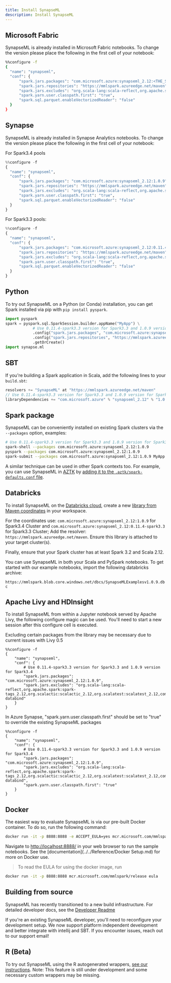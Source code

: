 ```yaml
---
title: Install SynapseML
description: Install SynapseML
---
```

## Microsoft Fabric

SynapseML is already installed in Microsoft Fabric notebooks. To change the version please place the following in the first cell of your notebook: 


```bash
%%configure -f
{
  "name": "synapseml",
  "conf": {
      "spark.jars.packages": "com.microsoft.azure:synapseml_2.12:<THE_SYNAPSEML_VERSION_YOU_WANT>",
      "spark.jars.repositories": "https://mmlspark.azureedge.net/maven",
      "spark.jars.excludes": "org.scala-lang:scala-reflect,org.apache.spark:spark-tags_2.12,org.scalactic:scalactic_2.12,org.scalatest:scalatest_2.12,com.fasterxml.jackson.core:jackson-databind",
      "spark.yarn.user.classpath.first": "true",
      "spark.sql.parquet.enableVectorizedReader": "false"
  }
}
```


## Synapse

SynapseML is already installed in Synapse Analytics notebooks. To change the version please place the following in the first cell of your notebook:

For Spark3.4 pools
```python
%%configure -f
{
  "name": "synapseml",
  "conf": {
      "spark.jars.packages": "com.microsoft.azure:synapseml_2.12:1.0.9",
      "spark.jars.repositories": "https://mmlspark.azureedge.net/maven",
      "spark.jars.excludes": "org.scala-lang:scala-reflect,org.apache.spark:spark-tags_2.12,org.scalactic:scalactic_2.12,org.scalatest:scalatest_2.12,com.fasterxml.jackson.core:jackson-databind",
      "spark.yarn.user.classpath.first": "true",
      "spark.sql.parquet.enableVectorizedReader": "false"
  }
}
```

For Spark3.3 pools:
```python
%%configure -f
{
  "name": "synapseml",
  "conf": {
      "spark.jars.packages": "com.microsoft.azure:synapseml_2.12:0.11.4-spark3.3",
      "spark.jars.repositories": "https://mmlspark.azureedge.net/maven",
      "spark.jars.excludes": "org.scala-lang:scala-reflect,org.apache.spark:spark-tags_2.12,org.scalactic:scalactic_2.12,org.scalatest:scalatest_2.12,com.fasterxml.jackson.core:jackson-databind",
      "spark.yarn.user.classpath.first": "true",
      "spark.sql.parquet.enableVectorizedReader": "false"
  }
}
```

## Python

To try out SynapseML on a Python (or Conda) installation, you can get Spark
installed via pip with `pip install pyspark`.

```python
import pyspark
spark = pyspark.sql.SparkSession.builder.appName("MyApp") \
            # Use 0.11.4-spark3.3 version for Spark3.3 and 1.0.9 version for Spark3.4
            .config("spark.jars.packages", "com.microsoft.azure:synapseml_2.12:1.0.9") \
            .config("spark.jars.repositories", "https://mmlspark.azureedge.net/maven") \
            .getOrCreate()
import synapse.ml
```

## SBT

If you're building a Spark application in Scala, add the following lines to
your `build.sbt`:

```scala
resolvers += "SynapseML" at "https://mmlspark.azureedge.net/maven"
// Use 0.11.4-spark3.3 version for Spark3.3 and 1.0.9 version for Spark3.4
libraryDependencies += "com.microsoft.azure" % "synapseml_2.12" % "1.0.9"
```

## Spark package

SynapseML can be conveniently installed on existing Spark clusters via the
`--packages` option, examples:

```bash
# Use 0.11.4-spark3.3 version for Spark3.3 and 1.0.9 version for Spark3.4
spark-shell --packages com.microsoft.azure:synapseml_2.12:1.0.9
pyspark --packages com.microsoft.azure:synapseml_2.12:1.0.9
spark-submit --packages com.microsoft.azure:synapseml_2.12:1.0.9 MyApp.jar
```

A similar technique can be used in other Spark contexts too. For example, you can use SynapseML
in [AZTK](https://github.com/Azure/aztk/) by [adding it to the
`.aztk/spark-defaults.conf`
file](https://github.com/Azure/aztk/wiki/PySpark-on-Azure-with-AZTK#optional-set-up-mmlspark).

## Databricks

To install SynapseML on the [Databricks
cloud](http://community.cloud.databricks.com), create a new [library from Maven
coordinates](https://docs.databricks.com/user-guide/libraries.html#libraries-from-maven-pypi-or-spark-packages)
in your workspace.

For the coordinates use: `com.microsoft.azure:synapseml_2.12:1.0.9` for Spark3.4 Cluster and
 `com.microsoft.azure:synapseml_2.12:0.11.4-spark3.3` for Spark3.3 Cluster;
Add the resolver: `https://mmlspark.azureedge.net/maven`. Ensure this library is
attached to your target cluster(s).

Finally, ensure that your Spark cluster has at least Spark 3.2 and Scala 2.12.

You can use SynapseML in both your Scala and PySpark notebooks. To get started with our example notebooks, import the following databricks archive:

`https://mmlspark.blob.core.windows.net/dbcs/SynapseMLExamplesv1.0.9.dbc`

## Apache Livy and HDInsight

To install SynapseML from within a Jupyter notebook served by Apache Livy, the following configure magic can be used. You'll need to start a new session after this configure cell is executed.

Excluding certain packages from the library may be necessary due to current issues with Livy 0.5

```
%%configure -f
{
    "name": "synapseml",
    "conf": {
        # Use 0.11.4-spark3.3 version for Spark3.3 and 1.0.9 version for Spark3.4
        "spark.jars.packages": "com.microsoft.azure:synapseml_2.12:1.0.9",
        "spark.jars.excludes": "org.scala-lang:scala-reflect,org.apache.spark:spark-tags_2.12,org.scalactic:scalactic_2.12,org.scalatest:scalatest_2.12,com.fasterxml.jackson.core:jackson-databind"
    }
}
```

In Azure Synapse, "spark.yarn.user.classpath.first" should be set to "true" to override the existing SynapseML packages

```
%%configure -f
{
    "name": "synapseml",
    "conf": {
        # Use 0.11.4-spark3.3 version for Spark3.3 and 1.0.9 version for Spark3.4
        "spark.jars.packages": "com.microsoft.azure:synapseml_2.12:1.0.9",
        "spark.jars.excludes": "org.scala-lang:scala-reflect,org.apache.spark:spark-tags_2.12,org.scalactic:scalactic_2.12,org.scalatest:scalatest_2.12,com.fasterxml.jackson.core:jackson-databind",
        "spark.yarn.user.classpath.first": "true"
    }
}
```

## Docker

The easiest way to evaluate SynapseML is via our pre-built Docker container.  To
do so, run the following command:

```bash
docker run -it -p 8888:8888 -e ACCEPT_EULA=yes mcr.microsoft.com/mmlspark/release
```

Navigate to <http://localhost:8888/> in your web browser to run the sample
notebooks.  See the [documentation](../../Reference/Docker Setup.md) for more on Docker use.

> To read the EULA for using the docker image, run
``` bash
docker run -it -p 8888:8888 mcr.microsoft.com/mmlspark/release eula
```


## Building from source

SynapseML has recently transitioned to a new build infrastructure.
For detailed developer docs, see the [Developer Readme](../../Reference/Docker%20Setup)

If you're an existing SynapseML developer, you'll need to reconfigure your
development setup. We now support platform independent development and
better integrate with intellij and SBT.
If you encounter issues, reach out to our support email!

## R (Beta)

To try out SynapseML using the R autogenerated wrappers, [see our
instructions](../../Reference/R%20Setup).  Note: This feature is still under development
and some necessary custom wrappers may be missing.

